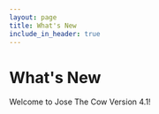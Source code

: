 ```yaml
---
layout: page
title: What's New
include_in_header: true
---
```

# What's New
Welcome to Jose The Cow Version 4.1!
